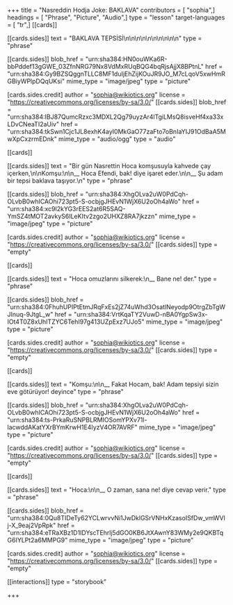 +++
title = "Nasreddin Hodja Joke: BAKLAVA"
contributors = [ "sophia",]
headings = [ "Phrase", "Picture", "Audio",]
type = "lesson"
target-languages = [ "tr",]
[[cards]]

[[cards.sides]]
text = "BAKLAVA TEPSİSİ\n\n\n\n\n\n\n\n\n\n"
type = "phrase"

[[cards.sides]]
blob_href = "urn:sha384:HN0ouWKa6R-bbPddef13gGWE_03ZfnNRG79Nx8VdMxRUqBQG4bqRjsAjjX8BPtnL"
href = "urn:sha384:Gy9BZSQggnTLLC8MF1duIjEhZijKOuJR9JO_M7cLqoV5xwHmRGBiyWPlpDQqUKsi"
mime_type = "image/jpeg"
type = "picture"

[cards.sides.credit]
author = "sophia@wikiotics.org"
license = "https://creativecommons.org/licenses/by-sa/3.0/"
[[cards.sides]]
blob_href = "urn:sha384:IBJ87QumcRzxc3MDXL2Qg79uyzAr4lTgiLMsQ8isveHf4xa33xLDvCNeaTI2aUiv"
href = "urn:sha384:tkSwn1Cjc1JL8exhK4ayI0MkGaO77zaFto7oBnIaYIJ91OdBaA5MwXpCxzrmEDnk"
mime_type = "audio/ogg"
type = "audio"

[[cards]]

[[cards.sides]]
text = "Bir gün Nasrettin Hoca komşusuyla kahvede çay içerken,\n\nKomşu:\n\n__ Hoca Efendi, bak! diye işaret eder.\n\n__ Şu adam bir tepsi baklava taşıyor.\n"
type = "phrase"

[[cards.sides]]
blob_href = "urn:sha384:XhgOLva2uW0PdCqh-OLvbB0whICAOhi723pt5-S-ocbjgJHEvN1WjX6U2oOh4aWo"
href = "urn:sha384:xc9l2kYG3rEES2at6R5SAQ-YmSZ4tMOT2avkyS6ILeKItv2zgo2UHXZ8RA7jkzzn"
mime_type = "image/jpeg"
type = "picture"

[cards.sides.credit]
author = "sophia@wikiotics.org"
license = "https://creativecommons.org/licenses/by-sa/3.0/"
[[cards.sides]]
type = "empty"

[[cards]]

[[cards.sides]]
text = "Hoca omuzlarını silkerek:\n__ Bane ne! der."
type = "phrase"

[[cards.sides]]
blob_href = "urn:sha384:0FhuhUPIPtEtmJRqFxEs2jZ74uWhd3OsatlNeyodp9OtrgZbTgWJInuq-9JtgL_w"
href = "urn:sha384:VrtKqaTY2VuwD-nBA0YgpSw3x-IOt4T0Z8xUhITZYC6TehI97g413UZpExz7UJo5"
mime_type = "image/jpeg"
type = "picture"

[cards.sides.credit]
author = "sophia@wikiotics.org"
license = "https://creativecommons.org/licenses/by-sa/3.0/"
[[cards.sides]]
type = "empty"

[[cards]]

[[cards.sides]]
text = "Komşu:\n\n__ Fakat Hocam, bak! Adam tepsiyi sizin eve götürüyor! deyince"
type = "phrase"

[[cards.sides]]
blob_href = "urn:sha384:XhgOLva2uW0PdCqh-OLvbB0whICAOhi723pt5-S-ocbjgJHEvN1WjX6U2oOh4aWo"
href = "urn:sha384:ts-PrkaRuSNPBLRMIOSomYPXv71l-lacwddAKatYXrBYmKrwH1E4IyzV4OR7AVRF"
mime_type = "image/jpeg"
type = "picture"

[cards.sides.credit]
author = "sophia@wikiotics.org"
license = "https://creativecommons.org/licenses/by-sa/3.0/"
[[cards.sides]]
type = "empty"

[[cards]]

[[cards.sides]]
text = "Hoca:\n\n__ O zaman, sana ne! diye cevap verir."
type = "phrase"

[[cards.sides]]
blob_href = "urn:sha384:0Qu8TIDeTy62YCLwrvvNi1JwDklGSrVNHxKzasoISfDw_vmWVlj-X_9eaj2VpRpk"
href = "urn:sha384:eTRaXBz1D1IDYscTEhrlj5dGO0KB6JtXAwnY83WMy2e9QKBTqG6IYLPt2a6MMPG9"
mime_type = "image/jpeg"
type = "picture"

[cards.sides.credit]
author = "sophia@wikiotics.org"
license = "https://creativecommons.org/licenses/by-sa/3.0/"
[[cards.sides]]
type = "empty"

[[interactions]]
type = "storybook"

+++
